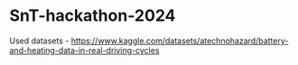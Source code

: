 # SnT-hackathon-2024

Used datasets - https://www.kaggle.com/datasets/atechnohazard/battery-and-heating-data-in-real-driving-cycles
